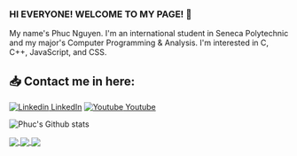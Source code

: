 ### HI EVERYONE! WELCOME TO MY PAGE! 👋
My name's Phuc Nguyen. I'm an international student in Seneca Polytechnic and my major's Computer Programming & Analysis. I'm interested in C, C++, JavaScript, and CSS. <br>
## 📥 Contact me in here:
[![Linkedin](https://i.stack.imgur.com/gVE0j.png) LinkedIn](https://www.linkedin.com/in/nguyen-duong-truong-phuc-741456221) 
[![Youtube](https://github.com/uvipen/introduction/blob/main/Youtube.png) Youtube](https://www.youtube.com/@truongphuc4813) 

![Phuc's Github stats](https://github-readme-stats-git-masterrstaa-rickstaa.vercel.app/api?username=truongphuc2005&show_icons=true&theme=tokyonight&hide=contribs,prs,issues)

<a href="https://truongphuc2005.github.io/RapVeinStyle">
  <img align="center" src="https://github-readme-stats-anuraghazra1.vercel.app/api/pin/?username=truongphuc2005&repo=RapVein&theme=radical" />
</a>   
<a href="https://github.com/TruongPhuc2005/Banh-Mi-website">
  <img align="center" src="https://github-readme-stats.anuraghazra1.vercel.app/api/pin/?username=truongphuc2005&repo=Banh-Mi-website&theme=merko" />
</a>
<a href="https://truongphuc2005.github.io/StupidCalculator">
  <img align="center" src="https://github-readme-stats-anuraghazra1.vercel.app/api/pin/?username=truongphuc2005&repo=StupidCalculator&theme=merko" />
</a>

